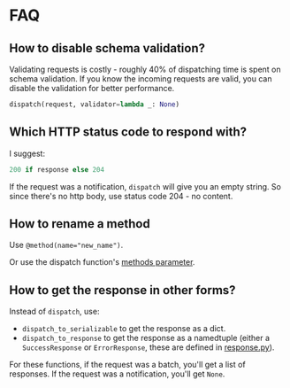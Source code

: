 # FAQ

## How to disable schema validation?

Validating requests is costly - roughly 40% of dispatching time is spent on schema validation.
If you know the incoming requests are valid, you can disable the validation for better
performance.

```python
dispatch(request, validator=lambda _: None)
```

## Which HTTP status code to respond with?

I suggest:

```python
200 if response else 204
```

If the request was a notification, `dispatch` will give you an empty string. So
since there's no http body, use status code 204 - no content.

## How to rename a method

Use `@method(name="new_name")`.

Or use the dispatch function's [methods
parameter](https://www.explodinglabs.com/jsonrpcserver/dispatch/#methods).

## How to get the response in other forms?

Instead of `dispatch`, use:

- `dispatch_to_serializable` to get the response as a dict.
- `dispatch_to_response` to get the response as a namedtuple (either a
  `SuccessResponse` or `ErrorResponse`, these are defined in
  [response.py](https://github.com/explodinglabs/jsonrpcserver/blob/main/jsonrpcserver/response.py)).

For these functions, if the request was a batch, you'll get a list of
responses. If the request was a notification, you'll get `None`.
